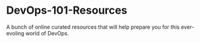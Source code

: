 # DevOps-101-Resources

A bunch of online curated resources that will help prepare you for this ever-evoling world of DevOps.

